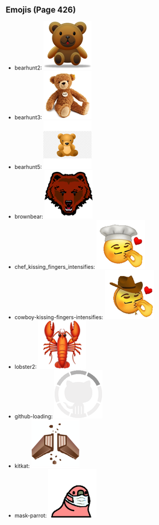 
## Emojis (Page 426)

* bearhunt2: ![bearhunt2](output/bearhunt2.png)
* bearhunt3: ![bearhunt3](output/bearhunt3.png)
* bearhunt5: ![bearhunt5](output/bearhunt5.png)
* brownbear: ![brownbear](output/brownbear.png)
* chef_kissing_fingers_intensifies: ![chef_kissing_fingers_intensifies](output/chef_kissing_fingers_intensifies.gif)
* cowboy-kissing-fingers-intensifies: ![cowboy-kissing-fingers-intensifies](output/cowboy-kissing-fingers-intensifies.gif)
* lobster2: ![lobster2](output/lobster2.png)
* github-loading: ![github-loading](output/github-loading.gif)
* kitkat: ![kitkat](output/kitkat.png)
* mask-parrot: ![mask-parrot](output/mask-parrot.gif)
